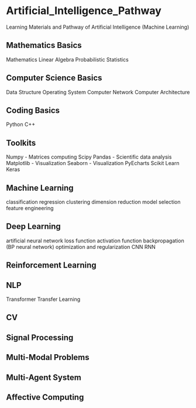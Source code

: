 # Artificial_Intelligence_Pathway
Learning Materials and Pathway of Artificial Intelligence (Machine Learning)

## Mathematics Basics
Mathematics
Linear Algebra
Probabilistic
Statistics

## Computer Science Basics
Data Structure
Operating System
Computer Network
Computer Architecture

## Coding Basics
Python
C++

## Toolkits
Numpy - Matrices computing
Scipy
Pandas - Scientific data analysis
Matplotlib - Visualization
Seaborn - Visualization
PyEcharts
Scikit Learn
Keras

## Machine Learning
classification
regression
clustering
dimension reduction
model selection
feature engineering

## Deep Learning
artificial neural network
  loss function
  activation function
  backpropagation (BP neural network)
  optimization and regularization
CNN
RNN

## Reinforcement Learning

## NLP
Transformer
Transfer Learning

## CV

## Signal Processing

## Multi-Modal Problems

## Multi-Agent System

## Affective Computing













